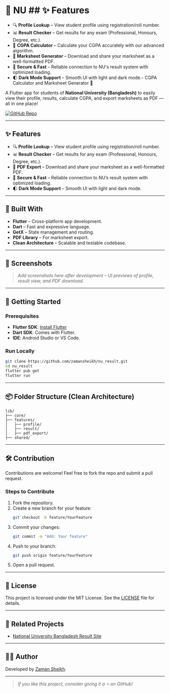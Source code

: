 # 📘 NU ## ✨ Features

- 🔍 **Profile Lookup** – View student profile using registration/roll number.
- 📊 **Result Checker** – Get results for any exam (Professional, Honours, Degree, etc.).
- 🧮 **CGPA Calculator** – Calculate your CGPA accurately with our advanced algorithm.
- 📄 **Marksheet Generator** – Download and share your marksheet as a well-formatted PDF.
- 🔐 **Secure & Fast** – Reliable connection to NU's result system with optimized loading.
- 🌓 **Dark Mode Support** – Smooth UI with light and dark mode.- CGPA Calculator and Marksheet Generator 📘

A Flutter app for students of **National University (Bangladesh)** to easily view their profile, results, calculate CGPA, and export marksheets as PDF — all in one place!

[![GitHub Repo](https://img.shields.io/badge/GitHub-zamansheikh/nu_result-blue?logo=github)](https://github.com/zamansheikh/nu_result)

---

## ✨ Features

- 🔍 **Profile Lookup** – View student profile using registration/roll number.
- 📊 **Result Checker** – Get results for any exam (Professional, Honours, Degree, etc.).
- 📄 **PDF Export** – Download and share your marksheet as a well-formatted PDF.
- 🔐 **Secure & Fast** – Reliable connection to NU’s result system with optimized loading.
- 🌓 **Dark Mode Support** – Smooth UI with light and dark mode.

---

## 🧱 Built With

- **Flutter** – Cross-platform app development.
- **Dart** – Fast and expressive language.
- **GetX** – State management and routing.
- **PDF Library** – For marksheet export.
- **Clean Architecture** – Scalable and testable codebase.

---

## 📱 Screenshots

> _Add screenshots here after development – UI previews of profile, result view, and PDF download._

---

## 🚀 Getting Started

### Prerequisites

- **Flutter SDK**: [Install Flutter](https://docs.flutter.dev/get-started/install)
- **Dart SDK**: Comes with Flutter.
- **IDE**: Android Studio or VS Code.

### Run Locally

```bash
git clone https://github.com/zamansheikh/nu_result.git
cd nu_result
flutter pub get
flutter run
```

---

## 📦 Folder Structure (Clean Architecture)

```
lib/
├── core/
├── features/
│   ├── profile/
│   ├── result/
│   ├── pdf_export/
├── shared/
```

---

## 🛠️ Contribution

Contributions are welcome! Feel free to fork the repo and submit a pull request.

### Steps to Contribute

1. Fork the repository.
2. Create a new branch for your feature:
   ```bash
   git checkout -b feature/YourFeature
   ```
3. Commit your changes:
   ```bash
   git commit -m "Add: Your feature"
   ```
4. Push to your branch:
   ```bash
   git push origin feature/YourFeature
   ```
5. Open a pull request.

---

## 📄 License

This project is licensed under the MIT License. See the [LICENSE](LICENSE) file for details.

---

## 🔗 Related Projects

- [National University Bangladesh Result Site](http://www.nu.ac.bd/results/)

---

## 👨‍💻 Author

Developed by [Zaman Sheikh](https://github.com/zamansheikh).

---

> _If you like this project, consider giving it a ⭐ on GitHub!_